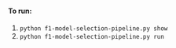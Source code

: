 #### To run:
1. ```python f1-model-selection-pipeline.py show```
1. ```python f1-model-selection-pipeline.py run```
